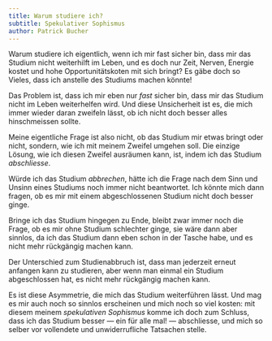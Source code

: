 ```yaml
---
title: Warum studiere ich?
subtitle: Spekulativer Sophismus
author: Patrick Bucher
---
```


Warum studiere ich eigentlich, wenn ich mir fast sicher bin, dass mir das Studium nicht weiterhilft im Leben, und es doch nur Zeit, Nerven, Energie kostet und hohe Opportunitätskoten mit sich bringt? Es gäbe doch so Vieles, dass ich anstelle des Studiums machen könnte!

Das Problem ist, dass ich mir eben nur _fast_ sicher bin, dass mir das Studium nicht im Leben weiterhelfen wird. Und diese Unsicherheit ist es, die mich immer wieder daran zweifeln lässt, ob ich nicht doch besser alles hinschmeissen sollte.

Meine eigentliche Frage ist also nicht, ob das Studium mir etwas bringt oder nicht, sondern, wie ich mit meinem Zweifel umgehen soll. Die einzige Lösung, wie ich diesen Zweifel ausräumen kann, ist, indem ich das Studium _abschliesse_.

Würde ich das Studium _abbrechen_, hätte ich die Frage nach dem Sinn und Unsinn eines Studiums noch immer nicht beantwortet. Ich könnte mich dann fragen, ob es mir mit einem abgeschlossenen Studium nicht doch besser ginge.

Bringe ich das Studium hingegen zu Ende, bleibt zwar immer noch die Frage, ob es mir ohne Studium schlechter ginge, sie wäre dann aber sinnlos, da ich das Studium dann eben schon in der Tasche habe, und es nicht mehr rückgängig machen kann. 

Der Unterschied zum Studienabbruch ist, dass man jederzeit erneut anfangen kann zu studieren, aber wenn man einmal ein Studium abgeschlossen hat, es nicht mehr rückgängig machen kann.

Es ist diese Asymmetrie, die mich das Studium weiterführen lässt. Und mag es mir auch noch so sinnlos erscheinen und mich noch so viel kosten: mit diesem meinem _spekulativen Sophismus_ komme ich doch zum Schluss, dass ich das Studium besser — ein für alle mal! — abschliesse, und mich so selber vor vollendete und unwiderrufliche Tatsachen stelle.
